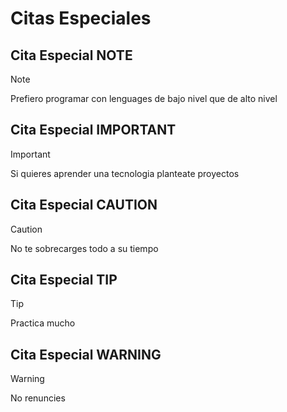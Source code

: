 <!-- Autor: Daniel Benjamin Perez Morales -->
<!-- GitHub: https://github.com/DanielBenjaminPerezMoralesDev13 -->
<!-- Gitlab: https://gitlab.com/DanielBenjaminPerezMoralesDev13 -->
<!-- Correo electrónico: danielperezdev@proton.me -->

# Citas Especiales

## Cita Especial NOTE

> [!NOTE]
> Prefiero programar con lenguages de bajo nivel que de alto nivel

## Cita Especial IMPORTANT

> [!IMPORTANT]
> Si quieres aprender una tecnologia planteate proyectos

## Cita Especial CAUTION

> [!CAUTION]
> No te sobrecarges todo a su tiempo

## Cita Especial TIP

> [!TIP]
> Practica mucho

## Cita Especial WARNING

> [!WARNING]
> No renuncies
